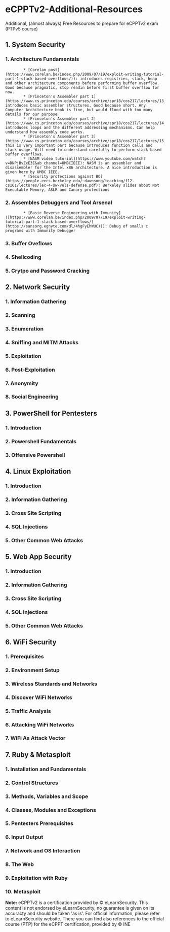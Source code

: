 # eCPPTv2-Additional-Resources
Additional, (almost always) Free Resources to prepare for eCPPTv2 exam (PTPv5 course)

## 1. System Security
###    1. Architecture Fundamentals

            * [Corelan post](https://www.corelan.be/index.php/2009/07/19/exploit-writing-tutorial-part-1-stack-based-overflows/)): introduces registries, stack, heap and other architecture components before performing buffer overflow. Good because pragmatic, stop readin before first buffer overflow for now.
            * [Princeton's Assembler part 1](https://www.cs.princeton.edu/courses/archive/spr18/cos217/lectures/13_Assembly1.pdf): introduces basic assembler structures. Good because short. Any Computer Architecture book is fine, but would flood with too many details for our purpose
            * [Princeton's Assembler part 2](https://www.cs.princeton.edu/courses/archive/spr18/cos217/lectures/14_Assembly2.pdf): introduces loops and the different addressing mechanisms. Can help understand how assembly code works.
            * [Princeton's Assembler part 3](https://www.cs.princeton.edu/courses/archive/spr18/cos217/lectures/15_AssemblyFunctions.pdf): this is very important part because introduces function calls and stack usage. Will need to understand carefully to perform stack-based buffer overflows.
            * [NASM video tutorial](https://www.youtube.com/watch?v=DNPjBvZxE3E&ab_channel=UMBCIEEE): NASM is an assembler and disassembler for the Intel x86 architecture. A nice introduction is given here by UMBC IEEE.
            * [Security protections against BO](https://people.eecs.berkeley.edu/~dawnsong/teaching/f12-cs161/lectures/lec-4-sw-vuls-defense.pdf): Berkeley slides about Not Executable Memory, ASLR and Canary protections
            

###    2. Assembles Debuggers and Tool Arsenal

            * [Basic Reverse Engineering with Immunity]([https://www.corelan.be/index.php/2009/07/19/exploit-writing-tutorial-part-1-stack-based-overflows/](https://sansorg.egnyte.com/dl/4hgFyEhWUC))): Debug of smalls c programs with Immunity Debugger

###    3. Buffer Oveflows
###    4. Shellcoding
###    5. Crytpo and Password Cracking
## 2. Network Security
###    1. Information Gathering
###    2. Scanning
###    3. Enumeration
###    4. Sniffing and MITM Attacks
###    5. Exploitation
###    6. Post-Exploitation
###    7. Anonymity
###    8. Social Engineering
## 3. PowerShell for Pentesters
###    1. Introduction
###    2. Powershell Fundamentals  
###    3. Offensive Powershell
## 4. Linux Exploitation
###    1. Introduction
###    2. Information Gathering
###    3. Cross Site Scripting
###    4. SQL Injections
###    5. Other Common Web Attacks
## 5. Web App Security
###    1. Introduction
###    2. Information Gathering
###    3. Cross Site Scripting
###    4. SQL Injections
###    5. Other Common Web Attacks
## 6. WiFi Security
###    1. Prerequisites
###    2. Environment Setup
###    3. Wireless Standards and Networks
###   4. Discover WiFi Networks
###   5. Traffic Analysis
###    6. Attacking WiFi Networks
###    7. WiFi As Attack Vector
## 7. Ruby & Metasploit
###    1. Installation and Fundamentals
###   2. Control Structures
###    3. Methods, Variables and Scope
###    4. Classes, Modules and Exceptions
###    5. Pentesters Prerequisites
###    6. Input Output
###    7. Network and OS Interaction
###    8. The Web
###    9. Exploitation with Ruby
###    10. Metasploit


**Note:** eCPPTv2 is a certification provided by © eLearnSecurity.
This content is not endorsed by eLearnSecurity, no guarantee is given on its accuracty and should be taken 'as is'. 
For official information, please refer to eLearnSecurity website.
There you can find also references to the official course (PTP) for the eCPPT certification, provided by © INE
